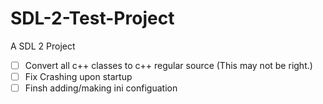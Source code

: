 # SDL-2-Test-Project
A SDL 2 Project
- [ ] Convert all c++ classes to c++ regular source (This may not be right.)
- [ ] Fix Crashing upon startup
- [ ] Finsh adding/making ini configuation
